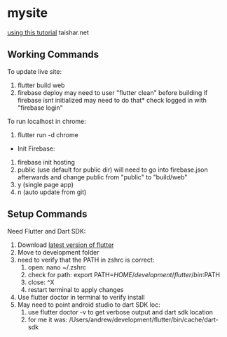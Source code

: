 # mysite
[using this tutorial](https://youtu.be/UOTwRXAh6VY?si=RxkiuWWbZCAfV3Wp)
taishar.net

## Working Commands
To update live site:
1) flutter build web
2) firebase deploy
   may need to user "flutter clean" before building
   if firebase isnt initialized may need to do that*
   check logged in with "firebase login"

To run localhost in chrome:
1) flutter run  -d chrome

* Init Firebase:
1) firebase init hosting
2) public (use default for public dir)
      will need to go into firebase.json afterwards and change public from "public" to "build/web"
3) y (single page app)
4) n (auto update from git)

## Setup Commands
Need Flutter and Dart SDK:
1) Download [latest version of flutter](https://docs.flutter.dev/get-started/install/macos/web)
2) Move to development folder
3) need to verify that the PATH in zshrc is correct:
   1) open: nano ~/.zshrc
   2) check for path: export PATH=$HOME/development/flutter/bin:$PATH
   3) close: ^X
   4) restart terminal to apply changes
4) Use flutter doctor in terminal to verify install
5) May need to point android studio to dart SDK loc:
   1) use flutter doctor -v to get verbose output and dart sdk location
   2) for me it was: /Users/andrew/development/flutter/bin/cache/dart-sdk